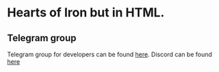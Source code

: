 # Hearts of Iron but in HTML.

## Telegram group

Telegram group for developers can be found [here](https://t.me/Hearts_Of_HTML).
Discord can be found [here](https://discord.gg/TNsHhb)
